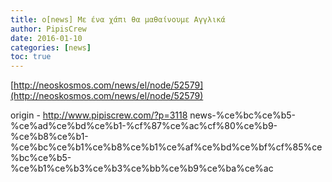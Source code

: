 ```yaml
---
title: o[news] Με ένα χάπι θα μαθαίνουμε Αγγλικά
author: PipisCrew
date: 2016-01-10
categories: [news]
toc: true
---
```


[http://neoskosmos.com/news/el/node/52579](http://neoskosmos.com/news/el/node/52579)

origin - http://www.pipiscrew.com/?p=3118 news-%ce%bc%ce%b5-%ce%ad%ce%bd%ce%b1-%cf%87%ce%ac%cf%80%ce%b9-%ce%b8%ce%b1-%ce%bc%ce%b1%ce%b8%ce%b1%ce%af%ce%bd%ce%bf%cf%85%ce%bc%ce%b5-%ce%b1%ce%b3%ce%b3%ce%bb%ce%b9%ce%ba%ce%ac